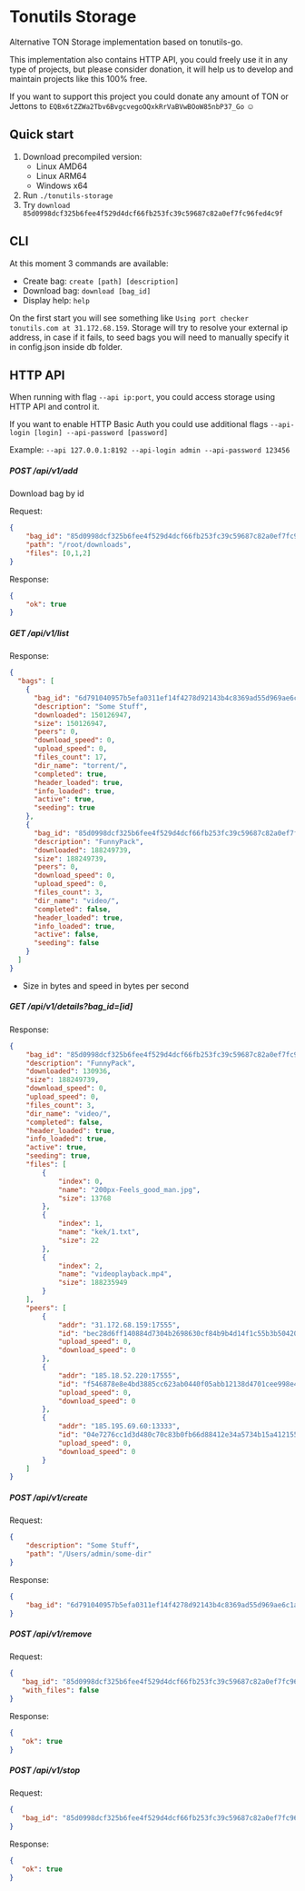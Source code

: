 # Tonutils Storage

Alternative TON Storage implementation based on tonutils-go.

This implementation also contains HTTP API, you could freely use it in any type of projects, 
but please consider donation, it will help us to develop and maintain projects like this 100% free.

If you want to support this project you could donate any amount of TON or Jettons to `EQBx6tZZWa2Tbv6BvgcvegoOQxkRrVaBVwBOoW85nbP37_Go` ☺️

## Quick start

1. Download precompiled version:
   * Linux AMD64
   * Linux ARM64
   * Windows x64
2. Run
`./tonutils-storage`
3. Try `download 85d0998dcf325b6fee4f529d4dcf66fb253fc39c59687c82a0ef7fc96fed4c9f`

## CLI

At this moment 3 commands are available:

* Create bag: `create [path] [description]`
* Download bag: `download [bag_id]`
* Display help: `help`

On the first start you will see something like `Using port checker tonutils.com at 31.172.68.159`. 
Storage will try to resolve your external ip address, in case if it fails, to seed bags you will need to manually specify it in config.json inside db folder.

## HTTP API

When running with flag `--api ip:port`, you could access storage using HTTP API and control it.

If you want to enable HTTP Basic Auth you could use additional flags `--api-login [login] --api-password [password]`

Example: `--api 127.0.0.1:8192 --api-login admin --api-password 123456`

##### POST /api/v1/add

Download bag by id

Request:
```json
{
    "bag_id": "85d0998dcf325b6fee4f529d4dcf66fb253fc39c59687c82a0ef7fc96fed4c9f",
    "path": "/root/downloads",
    "files": [0,1,2]
}
```
Response:
```json
{
    "ok": true
}
```

##### GET /api/v1/list

Response:
```json
{
  "bags": [
    {
      "bag_id": "6d791040957b5efa0311ef14f4278d92143b4c8369ad55d969ae6c1a6840ade8",
      "description": "Some Stuff",
      "downloaded": 150126947,
      "size": 150126947,
      "peers": 0,
      "download_speed": 0,
      "upload_speed": 0,
      "files_count": 17,
      "dir_name": "torrent/",
      "completed": true,
      "header_loaded": true,
      "info_loaded": true,
      "active": true,
      "seeding": true
    },
    {
      "bag_id": "85d0998dcf325b6fee4f529d4dcf66fb253fc39c59687c82a0ef7fc96fed4c9f",
      "description": "FunnyPack",
      "downloaded": 188249739,
      "size": 188249739,
      "peers": 0,
      "download_speed": 0,
      "upload_speed": 0,
      "files_count": 3,
      "dir_name": "video/",
      "completed": false,
      "header_loaded": true,
      "info_loaded": true,
      "active": false,
      "seeding": false
    }
  ]
}
```

* Size in bytes and speed in bytes per second

##### GET /api/v1/details?bag_id=[id]
Response:
```json
{
    "bag_id": "85d0998dcf325b6fee4f529d4dcf66fb253fc39c59687c82a0ef7fc96fed4c9f",
    "description": "FunnyPack",
    "downloaded": 130936,
    "size": 188249739,
    "download_speed": 0,
    "upload_speed": 0,
    "files_count": 3,
    "dir_name": "video/",
    "completed": false,
    "header_loaded": true,
    "info_loaded": true,
    "active": true,
    "seeding": true,
    "files": [
        {
            "index": 0,
            "name": "200px-Feels_good_man.jpg",
            "size": 13768
        },
        {
            "index": 1,
            "name": "kek/1.txt",
            "size": 22
        },
        {
            "index": 2,
            "name": "videoplayback.mp4",
            "size": 188235949
        }
    ],
    "peers": [
        {
            "addr": "31.172.68.159:17555",
            "id": "bec28d6ff140884d7304b2698630cf84b9b4d14f1c55b3b504205bebf1c37133",
            "upload_speed": 0,
            "download_speed": 0
        },
        {
            "addr": "185.18.52.220:17555",
            "id": "f546878e8e4bd3885cc623ab0440f05abb12138d4701cee998e4f073ec9ade7f",
            "upload_speed": 0,
            "download_speed": 0
        },
        {
            "addr": "185.195.69.60:13333",
            "id": "04e7276cc1d3d480c70c83b0fb66d88412e34a5734b15a412155b1e9b5ff17a7",
            "upload_speed": 0,
            "download_speed": 0
        }
    ]
}
```

##### POST /api/v1/create
Request:
```json
{
    "description": "Some Stuff",
    "path": "/Users/admin/some-dir"
}
```

Response:
```json
{
    "bag_id": "6d791040957b5efa0311ef14f4278d92143b4c8369ad55d969ae6c1a6840ade8"
}
```

##### POST /api/v1/remove
Request:
```json
{
   "bag_id": "85d0998dcf325b6fee4f529d4dcf66fb253fc39c59687c82a0ef7fc96fed4c9f",
   "with_files": false
}
```

Response:
```json
{
   "ok": true
}
```

##### POST /api/v1/stop
Request:
```json
{
   "bag_id": "85d0998dcf325b6fee4f529d4dcf66fb253fc39c59687c82a0ef7fc96fed4c9f"
}
```

Response:
```json
{
   "ok": true
}
```